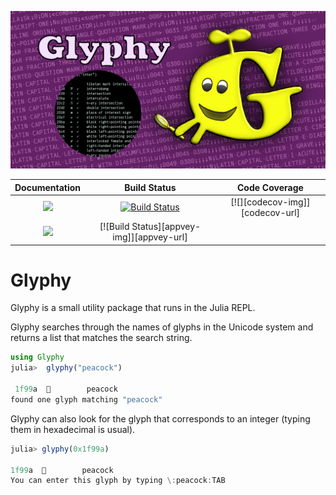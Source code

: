 ![glyphy splash image](docs/src/assets/figures/glyphy-social-media-preview.png)

| **Documentation**                       | **Build Status**                          | **Code Coverage**               |
|:---------------------------------------:|:-----------------------------------------:|:-------------------------------:|
| [![][docs-stable-img]][docs-stable-url] | [![Build Status][ci-img]][ci-url]         | [![][codecov-img]][codecov-url] |
| [![][docs-development-img]][docs-development-url] | [![Build Status][appvey-img]][appvey-url] |      

# Glyphy

Glyphy is a small utility package that runs in the Julia REPL.

Glyphy searches through the names of glyphs in the Unicode system and returns a list that matches the search string.

```julia
using Glyphy
julia>  glyphy("peacock")

 1f99a  🦚        peacock                                                     
found one glyph matching "peacock"
```

Glyphy can also look for the glyph that corresponds to an integer (typing them in hexadecimal is usual).

```julia
julia> glyphy(0x1f99a)

1f99a  🦚        peacock                                                     
You can enter this glyph by typing \:peacock:TAB
```

[docs-development-img]: https://img.shields.io/badge/docs-development-blue
[docs-development-url]: http://cormullion.github.io/glyphy.jl/dev/

[docs-stable-img]: https://img.shields.io/badge/docs-stable-blue.svg
[docs-stable-url]: http://cormullion.github.io/glyphy.jl/stable/

[ci-img]: https://github.com/cormullion/glyphy.jl/workflows/CI/badge.svg
[ci-url]: https://github.com/cormullion/glyphy.jl/actions?query=workflow%3ACI
